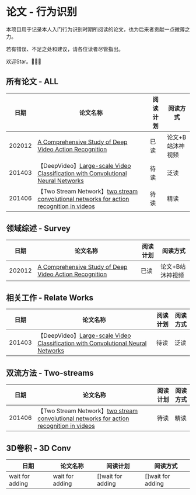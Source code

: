# 论文 - 行为识别

本项目用于记录本人入门行为识别时期所阅读的论文，也为后来者贡献一点微薄之力。

若有错误、不足之处和建议，请各位读者尽管指出。

欢迎Star。:tada::tada::tada:


## 所有论文 - ALL


|       日期      |                                论文名称                              |        阅读计划      |       阅读方式        |
| --------------- | -------------------------------------------------------------------- | -------------------- | -------------------- |
| 202012 | [A Comprehensive Study of Deep Video Action Recognition](https://arxiv.org/pdf/2012.06567.pdf) | 已读 | 论文+B站沐神视频 |
| 201403 | 【DeepVideo】[Large-scale Video Classification with Convolutional Neural Networks](https://ieeexplore.ieee.org/stamp/stamp.jsp?tp=&arnumber=6909619) | 待读 | 泛读 |
| 201406 | 【Two Stream Network】[two stream convolutional networks for action recognition in videos](https://arxiv.org/pdf/1406.2199v2.pdf) | 待读 | 精读 |


## 领域综述 - Survey

|       日期      |                                论文名称                              |        阅读计划      |       阅读方式        |
| --------------- | -------------------------------------------------------------------- | -------------------- | -------------------- |
| 202012 | [A Comprehensive Study of Deep Video Action Recognition](https://arxiv.org/pdf/2012.06567.pdf) | 已读 | 论文+B站沐神视频 |


## 相关工作 - Relate Works

|       日期      |                                论文名称                              |        阅读计划      |       阅读方式        |
| --------------- | -------------------------------------------------------------------- | -------------------- | -------------------- |
| 201403 | 【DeepVideo】[Large-scale Video Classification with Convolutional Neural Networks](https://ieeexplore.ieee.org/stamp/stamp.jsp?tp=&arnumber=6909619) | 待读 | 泛读 |


## 双流方法 - Two-streams

|       日期      |                                论文名称                              |        阅读计划      |       阅读方式        |
| --------------- | -------------------------------------------------------------------- | -------------------- | -------------------- |
| 201406 | 【Two Stream Network】[two stream convolutional networks for action recognition in videos](https://arxiv.org/pdf/1406.2199v2.pdf) | 待读 | 精读 |


## 3D卷积 - 3D Conv

|       日期      |                                论文名称                              |        阅读计划      |       阅读方式        |
| --------------- | -------------------------------------------------------------------- | -------------------- | -------------------- |
| wait for adding |                            wait for adding                           |   []wait for adding  |   []wait for adding  |
